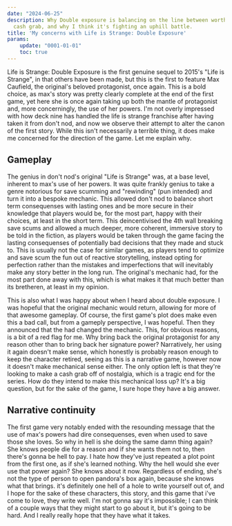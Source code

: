 ```yaml
---
date: "2024-06-25"
description: Why Double exposure is balancing on the line between worthy sequel and
  cash grab, and why I think it's fighting an uphill battle.
title: 'My concerns with Life is Strange: Double Exposure'
params:
    update: "0001-01-01"
    toc: true
---
```


Life is Strange: Double Exposure is the first genuine sequel to 2015's "Life is Strange", in that others have been made, but this is the first to feature Max Caufield, the original's beloved protagonist, once again. This is a bold choice, as max's story was pretty clearly complete at the end of the first game, yet here she is once again taking up both the mantle of protagonist and, more concerningly, the use of her powers. I'm not overly impressed with how deck nine has handled the life is strange franchise after having taken it from don't nod, and now we observe their attempt to alter the canon of the first story. While this isn't necessarily a terrible thing, it does make me concerned for the direction of the game. Let me explain why.

## Gameplay

The genius in don't nod's original "Life is Strange" was, at a base level, inherent to max's use of her powers. It was quite frankly genius to take a genre notorious for save scumming and "rewinding" (pun intended) and turn it into a bespoke mechanic. This allowed don't nod to balance short term consequenses with lasting ones and be more secure in their knowledge that players would be, for the most part, happy with their choices, at least in the short term. This deincentivised the 4th wall breaking save scums and allowed a much deeper, more coherent, immersive story to be told in the fiction, as players would be taken through the game facing the lasting consequenses of potentially bad decisions that they made and stuck to. This is usually not the case for similar games, as players tend to optimize and save scum the fun out of reactive storytelling, instead opting for perfection rather than the mistakes and imperfections that will inevitably make any story better in the long run. The original's mechanic had, for the most part done away with this, which is what makes it that much better than its bretheren, at least in my opinion. 

This is also what I was happy about when I heard about double exposure. I was hopeful that the original mechanic would return, allowing for more of that awesome gameplay. Of course, the first game's plot does make even this a bad call, but from a gameply perspective, I was hopeful. Then they announced that the had changed the mechanic. This, for obvious reasons, is a bit of a red flag for me. Why bring back the original protagonist for any reason other than to bring back her signature power? Narratively, her using it again doesn't make sense, which honestly is probably reason enough to keep the character retired, seeing as this is a narrative game, however now it doesn't make mechanical sense either. The only option left is that they're looking to make a cash grab off of nostalgia, which is a tragic end for the series. How do they intend to make this mechanical loss up? It's a big question, but for the sake of the game, I sure hope they have a big answer.

## Narrative continuity

The first game very notably ended with the resounding message that the use of max's powers had dire consequenses, even when used to save those she loves. So why in hell is she doing the same damn thing again? She knows people die for a reason and if she wants them not to, then there's gonna be hell to pay. I hate how they've just repeated a plot point from the first one, as if she's learned nothing. Why the hell would she ever use that power again? She knows about it now. Regardless of ending, she's not the type of person to open pandora's box again, because she knows what that brings. it's definitely one hell of a hole to write yourself out of, and I hope for the sake of these characters, this story, and this game that i've come to love, they write well. I'm not gonna say it's impossible; I can think of a couple ways that they might start to go about it, but it's going to be hard. And I really really hope that they have what it takes.
